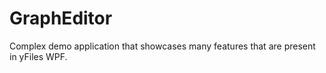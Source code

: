 # GraphEditor

Complex demo application that showcases many features that are present in yFiles WPF.

